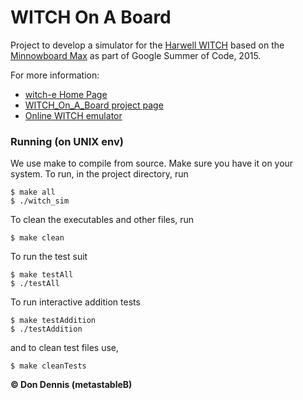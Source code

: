 

# WITCH On A Board



Project to develop a simulator for the [Harwell WITCH](http://en.wikipedia.org/wiki/Harwell_computer) based on the [Minnowboard Max](http://www.minnowboard.org/meet-minnowboard-max/)  as part of Google Summer of Code, 2015.

For more information:

* [witch-e Home Page](http://witch-e.org/Main_Page)
* [WITCH\_On\_A\_Board project page](http://witch-e.org/Witch_On_A_Board)
* [Online WITCH emulator](http://emulator.witch-e.org/)

### Running  (on UNIX env)
We use make to compile from source. Make sure you have it on your system. To run, in the project directory, run

    $ make all
    $ ./witch_sim

To clean the executables and other files, run

    $ make clean

To run the test suit

    $ make testAll
    $ ./testAll

To run interactive addition tests

    $ make testAddition
    $ ./testAddition

and to clean test files use,

    $ make cleanTests

**&copy; Don Dennis (metastableB)**
